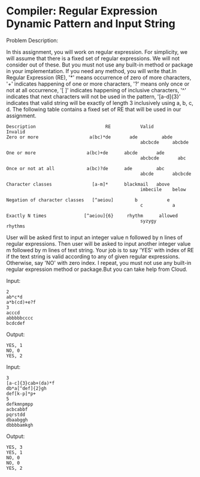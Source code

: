 # Compiler: Regular Expression Dynamic Pattern and Input String

Problem Description:
<p>
In this assignment, you will work on regular expression. For simplicity, we will assume that there is a fixed set of regular expressions. We will not consider out of these. But you must not use any built-in method or package in your implementation. If you need any method, you will write that.In Regular Expression (RE), '*' means occurrence of zero of more characters, '+' indicates happening of one or more characters, '?'  means only once or not at all occurrence, '[ ]' indicates happening of inclusive characters, '^' indicates that next characters will not be used in the pattern, '[a-d]{3}' indicates that valid string will be exactly of  length 3 inclusively using a, b, c, d. The following table contains a fixed set of RE that will be used in our assignment.
<p>

```
Description         	             RE      	  Valid     	Invalid
Zero or more  	               a(bc)*de    	  ade         abde
                                                  abcbcde     abcbde
                                          
One or more	                  a(bc)+de	    abcde       ade
                                                  abcbcde	    abc
                                          
Once or not at all	          a(bc)?de	    ade         abc
                                                  abcde       abcbcde
                                          
Character classes	            [a-m]*	    blackmail   above
                                                  imbecile	  below
                                          
Negation of character classes	[^aeiou]	    b           e
                                                  c	          a

Exactly N times	             [^aeiou]{6}	 rhythm      allowed
                                                  syzygy    	rhythms
```

<p>
User will be asked first to input an integer value n followed by n lines of regular expressions. Then user will be asked to input another integer value m followed by m lines of text string. Your job is to say 'YES' with index of RE if the text string is valid according to any of given regular expressions. Otherwise, say 'NO' with zero index. I repeat, you must not use any built-in regular expression method or package.But you can take help from Cloud.
<p>

Input:
```
2
ab*c*d
a*b(cd)+e?f
3
acccd
abbbbbcccc
bcdcdef
```
Output:
```
YES, 1
NO, 0
YES, 2
```


Input:
```
3
[a-c]{3}cab+(da)*f
db*a[^def]{2}gh
def[k-p]*p+
5
defkmnpmpp
acbcabbf
pqrstdd
dbaabggh
dbbbbamkgh
```
Output:
```
YES, 3
YES, 1 
NO, 0
NO, 0
YES, 2
```
